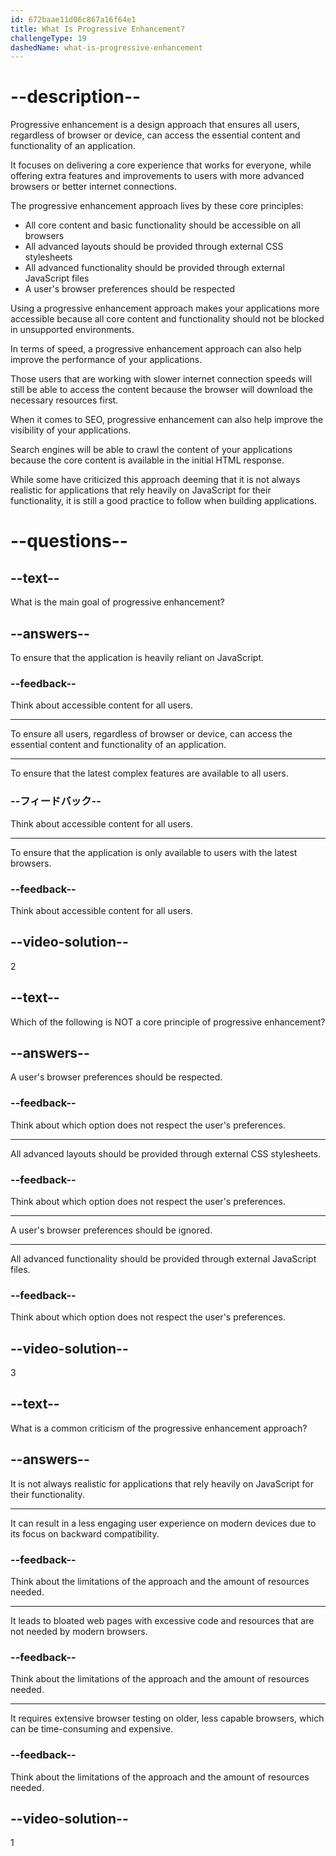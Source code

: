 ```yaml
---
id: 672baae11d06c867a16f64e1
title: What Is Progressive Enhancement?
challengeType: 19
dashedName: what-is-progressive-enhancement
---
```


# --description--

Progressive enhancement is a design approach that ensures all users, regardless of browser or device, can access the essential content and functionality of an application.

It focuses on delivering a core experience that works for everyone, while offering extra features and improvements to users with more advanced browsers or better internet connections.

The progressive enhancement approach lives by these core principles:

- All core content and basic functionality should be accessible on all browsers
- All advanced layouts should be provided through external CSS stylesheets
- All advanced functionality should be provided through external JavaScript files
- A user's browser preferences should be respected

Using a progressive enhancement approach makes your applications more accessible because all core content and functionality should not be blocked in unsupported environments.

In terms of speed, a progressive enhancement approach can also help improve the performance of your applications.

Those users that are working with slower internet connection speeds will still be able to access the content because the browser will download the necessary resources first.

When it comes to SEO, progressive enhancement can also help improve the visibility of your applications.

Search engines will be able to crawl the content of your applications because the core content is available in the initial HTML response.

While some have criticized this approach deeming that it is not always realistic for applications that rely heavily on JavaScript for their functionality, it is still a good practice to follow when building applications.

# --questions--

## --text--

What is the main goal of progressive enhancement?

## --answers--

To ensure that the application is heavily reliant on JavaScript.

### --feedback--

Think about accessible content for all users.

---

To ensure all users, regardless of browser or device, can access the essential content and functionality of an application.

---

To ensure that the latest complex features are available to all users.

### --フィードバック--

Think about accessible content for all users.

---

To ensure that the application is only available to users with the latest browsers.

### --feedback--

Think about accessible content for all users.

## --video-solution--

2

## --text--

Which of the following is NOT a core principle of progressive enhancement?

## --answers--

A user's browser preferences should be respected.

### --feedback--

Think about which option does not respect the user's preferences.

---

All advanced layouts should be provided through external CSS stylesheets.

### --feedback--

Think about which option does not respect the user's preferences.

---

A user's browser preferences should be ignored.

---

All advanced functionality should be provided through external JavaScript files.

### --feedback--

Think about which option does not respect the user's preferences.

## --video-solution--

3

## --text--

What is a common criticism of the progressive enhancement approach?

## --answers--

It is not always realistic for applications that rely heavily on JavaScript for their functionality.

---

It can result in a less engaging user experience on modern devices due to its focus on backward compatibility.

### --feedback--

Think about the limitations of the approach and the amount of resources needed.

---

It leads to bloated web pages with excessive code and resources that are not needed by modern browsers.

### --feedback--

Think about the limitations of the approach and the amount of resources needed.

---

It requires extensive browser testing on older, less capable browsers, which can be time-consuming and expensive.

### --feedback--

Think about the limitations of the approach and the amount of resources needed.

## --video-solution--

1
